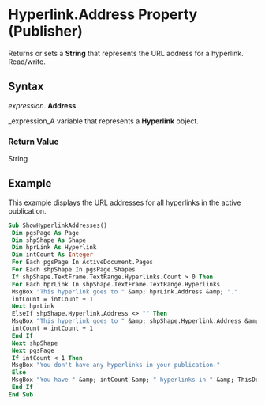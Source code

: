 
# Hyperlink.Address Property (Publisher)

Returns or sets a  **String** that represents the URL address for a hyperlink. Read/write.


## Syntax

 _expression_. **Address**

 _expression_A variable that represents a  **Hyperlink** object.


### Return Value

String


## Example

This example displays the URL addresses for all hyperlinks in the active publication.


```vb
Sub ShowHyperlinkAddresses() 
 Dim pgsPage As Page 
 Dim shpShape As Shape 
 Dim hprLink As Hyperlink 
 Dim intCount As Integer 
 For Each pgsPage In ActiveDocument.Pages 
 For Each shpShape In pgsPage.Shapes 
 If shpShape.TextFrame.TextRange.Hyperlinks.Count > 0 Then 
 For Each hprLink In shpShape.TextFrame.TextRange.Hyperlinks 
 MsgBox "This hyperlink goes to " &amp; hprLink.Address &amp; "." 
 intCount = intCount + 1 
 Next hprLink 
 ElseIf shpShape.Hyperlink.Address <> "" Then 
 MsgBox "This hyperlink goes to " &amp; shpShape.Hyperlink.Address &amp; "." 
 intCount = intCount + 1 
 End If 
 Next shpShape 
 Next pgsPage 
 If intCount < 1 Then 
 MsgBox "You don't have any hyperlinks in your publication." 
 Else 
 MsgBox "You have " &amp; intCount &amp; " hyperlinks in " &amp; ThisDocument.Name &amp; "." 
 End If 
End Sub
```


